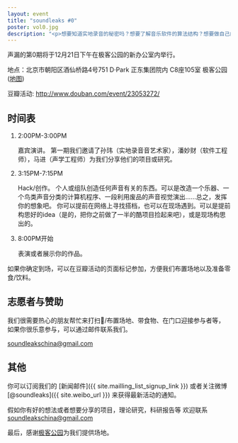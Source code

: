 ```yaml
---
layout: event
title: "soundleaks #0"
poster: vol0.jpg
description: "<p>想要知道实地录音的秘密吗？想要了解音乐软件的算法结构？想要做自己的声音装置或乐器？想要过一把音乐即兴或创作的瘾？各种稀奇古怪有趣的声音艺术作品，声音理论研究，音乐硬软件实验，实验音乐创作分享，创作以及表演都可以在我们声漏找到！</p>\ <p>我们邀请了孙玮（实地录音艺术家），潘妙财（软件工程师），马进（声学工程师）为我们分享他们的项目或研究。与此同时，我们也很乐意听取你们的想法并且提供足够自由的空间让你们体验创作以及与不同领域的声音/音乐爱好者合作的乐趣。希望对声音或实验音乐有激情的朋友到来，我们将构建一个足够大的声音/实验音乐的平台。</p>"
---
```

声漏的第0期将于12月21日下午在极客公园的新办公室内举行。

地点：北京市朝阳区酒仙桥路4号751 D·Park 正东集团院内 C8座105室 极客公园([地图](http://goo.gl/maps/E0O3f))

豆瓣活动: <http://www.douban.com/event/23053272/>

## 时间表

1. 2:00PM-3:00PM

    嘉宾演讲。
    第一期我们邀请了孙玮（实地录音音艺术家），潘妙财（软件工程师），马进（声学工程师）为我们分享他们的项目或研究。

2. 3:15PM-7:15PM

    Hack/创作。
    个人或组队创造任何声音有关的东西。可以是改造一个乐器、一个鸟类声音分类的计算机程序、一段利用废品的声音视觉演出……总之，发挥你的想象吧。
    你可以提前在网络上寻找搭档，也可以在现场遇到。可以是提前构思好的idea（是的，把你之前做了一半的酷项目捡起来吧），或是现场构思出的。

3. 8:00PM开始

    表演或者展示你的作品。


如果你确定到场，可以在豆瓣活动的页面标记参加，方便我们布置场地以及准备零食/饮料。

## 志愿者与赞助

我们很需要热心的朋友帮忙来打扫/布置场地、带食物、在门口迎接参与者等，
如果你很乐意参与，可以通过邮件联系我们。

<soundleakschina@gmail.com>


## 其他

你可以订阅我们的 [新闻邮件]({{ site.mailling_list_signup_link }}) 或者关注微博 [@soundleaks]({{ site.weibo_url }}) 来获得最新活动的通知。

假如你有好的想法或者想要分享的项目，理论研究，科研报告等
欢迎联系<soundleakschina@gmail.com>

最后，感谢[极客公园](http://www.geekpark.net/)为我们提供场地。
